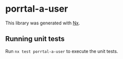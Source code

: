 # porrtal-a-user

This library was generated with [Nx](https://nx.dev).

## Running unit tests

Run `nx test porrtal-a-user` to execute the unit tests.
